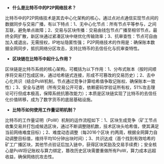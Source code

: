 - **什么是比特币中的P2P网络技术？**

比特币中的P2P网络技术是其去中心化架构的核心，通过点对点通信实现节点间的数据同步与交易广播，有以下特点：1、无中心化节点：所有节点平等参与，之间互联，避免单点故障；2、交易与区块传播：交易由钱包节点广播至相邻节点，最终全网扩散，新区块通过紧凑区块中继优化传输效率；3、抗审查性：节点可自由加入或退出，无需授权，IP地址隐匿性强；
P2P网络技术的作用是：确保账本数据全网同步，抵抗网络分区攻击，支持比特币的去信任化与抗审查特性。

- **区块链在比特币中起什么作用？**

区块链是比特币系统的核心架构，可概括为以下作用：1、分布式账本（按时间顺序将交易打包成区块，通过哈希链式连接，形成不可篡改的交易历史）；2、去中心化共识（结合PoW机制，节点通过竞争计算哈希值争取记账权、确保账本一致性）；3、安全与透明（所有交易公开可查，依赖密码学验证所有权，51%攻击理论可行但成本极高，保障系统抗篡改能力）；本质是区块链实现了比特币的去信任化价值转移，成为了数字货币的底层基础设施。

- **比特币如何使用工作量证明机制？**

比特币的工作量证明（PoW）机制的运作流程如下：1、区块生成竞争（矿工节点收集交易并打包成候选区块，通过不断调整随机数，技术区块头哈希值，使其满足当前网络难度目标）；2、难度动态调整（每2016个区块 约两周，根据全网算力自动调整目标值，维持平均10分钟出块时间）；3、共识达成（首个找到有效哈希的矿工广播区块，其他节点验证后加入链中，获得区块奖励及交易手续费）；安全核心是PoW将记账权与算力绑定，篡改历史区块需要重做所有PoW，算力成本远超收益，确保网络抗攻击性。
